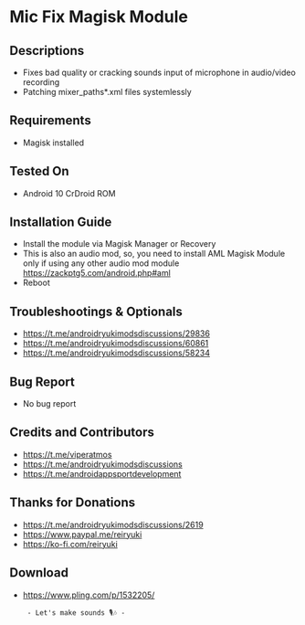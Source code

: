 # Mic Fix Magisk Module

## Descriptions
- Fixes bad quality or cracking sounds input of microphone in audio/video recording
- Patching mixer_paths*.xml files systemlessly

## Requirements
- Magisk installed

## Tested On
- Android 10 CrDroid ROM

## Installation Guide
- Install the module via Magisk Manager or Recovery
- This is also an audio mod, so, you need to install AML Magisk Module only if using any other audio mod module https://zackptg5.com/android.php#aml
- Reboot

## Troubleshootings & Optionals
- https://t.me/androidryukimodsdiscussions/29836
- https://t.me/androidryukimodsdiscussions/60861
- https://t.me/androidryukimodsdiscussions/58234

## Bug Report
- No bug report

## Credits and Contributors
- https://t.me/viperatmos
- https://t.me/androidryukimodsdiscussions
- https://t.me/androidappsportdevelopment

## Thanks for Donations
- https://t.me/androidryukimodsdiscussions/2619
- https://www.paypal.me/reiryuki
- https://ko-fi.com/reiryuki

## Download
- https://www.pling.com/p/1532205/



       - Let's make sounds 🎙️🎶 -
